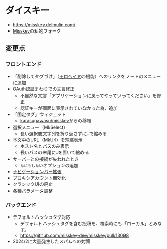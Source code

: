 # ダイスキー

- https://misskey.delmulin.com/
- [Misskey](https://github.com/misskey-dev/misskey/)の私的フォーク

## 変更点

### フロントエンド

- 「削除してタグづけ」（[モロヘイヤ](https://github.com/pooza/mulukhiya-toot-proxy/)の機能）へのリンクをノートのメニューに追加
- OAuth認証まわりでの文言修正
  - 不自然な文言「アプリケーションに戻ってやっていってください」を修正
  - 認証キーが画面に表示されていなかった為、追加
- 「固定タグ」ウィジェット
  - [karasugawasu/misskey](https://github.com/karasugawasu/misskey)からの移植
- 選択メニュー（MkSelect）
  - 長い選択肢文字列を折り返さずに`…`で縮める
- 本文中のURL（MkUrl）を短縮表示
  - ホスト名とパスのみ表示
  - 長いパスの末尾に`…`を置いて縮める
- サーバーとの接続が失われたとき
  - `なにもしない`オプションの追加
- [ナビゲーションバー拡張](https://github.com/pooza/misskey/pull/342)
- [プロキシアカウント無効化](https://github.com/pooza/misskey/pull/346)
- クラシックUIの廃止
- 各種パラメータ調整

### バックエンド

- デフォルトハッシュタグ対応
	- デフォルトハッシュタグを含む投稿を、検索時にも「ローカル」とみなす。
  - https://github.com/misskey-dev/misskey/pull/13098
- 2024/2に大量発生したスパムへの対策
